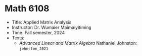 # Math 6108

- Title: Applied Matrix Analysis
- Instructor: Dr. Wumaier Maimaiyitiming
- Time: Fall semester, 2024
- Texts:
  * *Advanced Linear and Matrix Algebra* Nathaniel Johnston: ``johnston_2021``